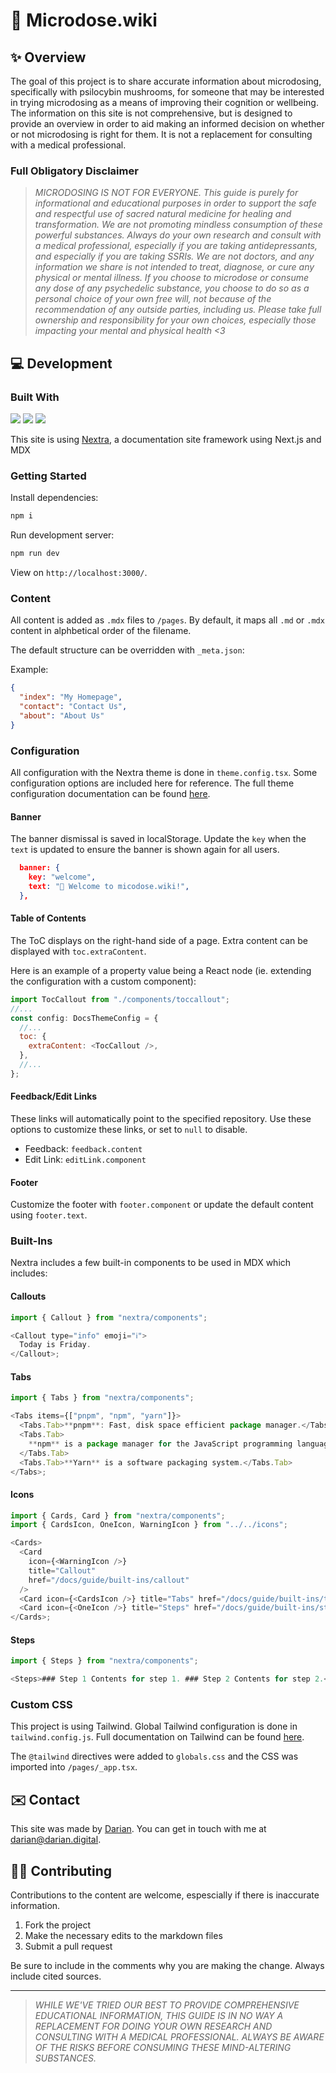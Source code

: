 # 🍄 Microdose.wiki

## ✨ Overview

The goal of this project is to share accurate information about microdosing, specifically with psilocybin mushrooms, for someone that may be interested in trying microdosing as a means of improving their cognition or wellbeing. The information on this site is not comprehensive, but is designed to provide an overview in order to aid making an informed decision on whether or not microdosing is right for them. It is not a replacement for consulting with a medical professional.

### Full Obligatory Disclaimer

> _MICRODOSING IS NOT FOR EVERYONE. This guide is purely for informational and educational purposes in order to support the safe and respectful use of sacred natural medicine for healing and transformation. We are not promoting mindless consumption of these powerful substances. Always do your own research and consult with a medical professional, especially if you are taking antidepressants, and especially if you are taking SSRIs. We are not doctors, and any information we share is not intended to treat, diagnose, or cure any physical or mental illness. If you choose to microdose or consume any dose of any psychedelic substance, you choose to do so as a personal choice of your own free will, not because of the recommendation of any outside parties, including us. Please take full ownership and responsibility for your own choices, especially those impacting your mental and physical health <3_

## 💻 Development

### Built With

<img src="https://img.shields.io/badge/next%20js-000000?style=for-the-badge&logo=nextdotjs&logoColor=white"/> <img src="https://img.shields.io/badge/Tailwind_CSS-38B2AC?style=for-the-badge&logo=tailwind-css&logoColor=white"/> <img src="https://img.shields.io/badge/Vercel-000000?style=for-the-badge&logo=vercel&logoColor=white"/>

This site is using [Nextra](https://nextra.site/), a documentation site framework using Next.js and MDX

### Getting Started

Install dependencies:

```bash
npm i
```

Run development server:

```bash
npm run dev
```

View on `http://localhost:3000/`.

### Content

All content is added as `.mdx` files to `/pages`. By default, it maps all `.md` or `.mdx` content in alphbetical order of the filename.

The default structure can be overridden with `_meta.json`:

Example:

```json
{
  "index": "My Homepage",
  "contact": "Contact Us",
  "about": "About Us"
}
```

### Configuration

All configuration with the Nextra theme is done in `theme.config.tsx`. Some configuration options are included here for reference. The full theme configuration documentation can be found [here](https://nextra.site/docs/docs-theme/theme-configuration).

#### Banner

The banner dismissal is saved in localStorage. Update the `key` when the `text` is updated to ensure the banner is shown again for all users.

```json
  banner: {
    key: "welcome",
    text: "🍄 Welcome to micodose.wiki!",
  },
```

#### Table of Contents

The ToC displays on the right-hand side of a page. Extra content can be displayed with `toc.extraContent`.

Here is an example of a property value being a React node (ie. extending the configuration with a custom component):

```js
import TocCallout from "./components/toccallout";
//...
const config: DocsThemeConfig = {
  //...
  toc: {
    extraContent: <TocCallout />,
  },
  //...
};
```

#### Feedback/Edit Links

These links will automatically point to the specified repository. Use these options to customize these links, or set to `null` to disable.

- Feedback: `feedback.content`
- Edit Link: `editLink.component`

#### Footer

Customize the footer with `footer.component` or update the default content using `footer.text`.

### Built-Ins

Nextra includes a few built-in components to be used in MDX which includes:

#### Callouts

```js
import { Callout } from "nextra/components";

<Callout type="info" emoji="ℹ️">
  Today is Friday.
</Callout>;
```

#### Tabs

```js
import { Tabs } from "nextra/components";

<Tabs items={["pnpm", "npm", "yarn"]}>
  <Tabs.Tab>**pnpm**: Fast, disk space efficient package manager.</Tabs.Tab>
  <Tabs.Tab>
    **npm** is a package manager for the JavaScript programming language.
  </Tabs.Tab>
  <Tabs.Tab>**Yarn** is a software packaging system.</Tabs.Tab>
</Tabs>;
```

#### Icons

```js
import { Cards, Card } from "nextra/components";
import { CardsIcon, OneIcon, WarningIcon } from "../../icons";

<Cards>
  <Card
    icon={<WarningIcon />}
    title="Callout"
    href="/docs/guide/built-ins/callout"
  />
  <Card icon={<CardsIcon />} title="Tabs" href="/docs/guide/built-ins/tabs" />
  <Card icon={<OneIcon />} title="Steps" href="/docs/guide/built-ins/steps" />
</Cards>;
```

#### Steps

```js
import { Steps } from "nextra/components";

<Steps>### Step 1 Contents for step 1. ### Step 2 Contents for step 2.</Steps>;
```

### Custom CSS

This project is using Tailwind. Global Tailwind configuration is done in `tailwind.config.js`. Full documentation on Tailwind can be found [here](https://tailwindcss.com/docs/installation).

The `@tailwind` directives were added to `globals.css` and the CSS was imported into `/pages/_app.tsx`.

## ✉️ Contact

This site was made by [Darian](https://darian.digital). You can get in touch with me at [darian@darian.digital](mailto:darian@darian.digital).

## 👯‍♀️ Contributing

Contributions to the content are welcome, espescially if there is inaccurate information.

1. Fork the project
2. Make the necessary edits to the markdown files
3. Submit a pull request

Be sure to include in the comments why you are making the change. Always include cited sources.

---

> _WHILE WE'VE TRIED OUR BEST TO PROVIDE COMPREHENSIVE EDUCATIONAL INFORMATION, THIS GUIDE IS IN NO WAY A REPLACEMENT FOR DOING YOUR OWN RESEARCH AND CONSULTING WITH A MEDICAL PROFESSIONAL. ALWAYS BE AWARE OF THE RISKS BEFORE CONSUMING THESE MIND-ALTERING SUBSTANCES._
